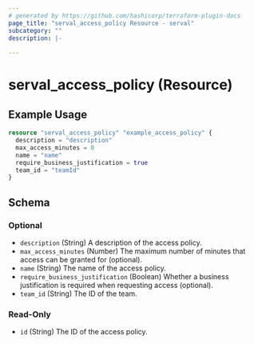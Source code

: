 ```yaml
---
# generated by https://github.com/hashicorp/terraform-plugin-docs
page_title: "serval_access_policy Resource - serval"
subcategory: ""
description: |-
  
---
```


# serval_access_policy (Resource)



## Example Usage

```terraform
resource "serval_access_policy" "example_access_policy" {
  description = "description"
  max_access_minutes = 0
  name = "name"
  require_business_justification = true
  team_id = "teamId"
}
```

<!-- schema generated by tfplugindocs -->
## Schema

### Optional

- `description` (String) A description of the access policy.
- `max_access_minutes` (Number) The maximum number of minutes that access can be granted for (optional).
- `name` (String) The name of the access policy.
- `require_business_justification` (Boolean) Whether a business justification is required when requesting access (optional).
- `team_id` (String) The ID of the team.

### Read-Only

- `id` (String) The ID of the access policy.

